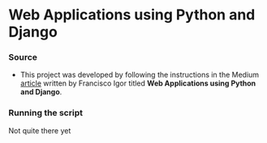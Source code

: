 # Web Applications using Python and Django

### Source
* This project was developed by following the instructions in the Medium [article](https://medium.com/@franciscoigor/web-applications-using-python-and-django-33a5461dfbb1) written by Francisco Igor titled <strong>Web Applications using Python and Django</strong>.

### Running the script
Not quite there yet
```bash

```
